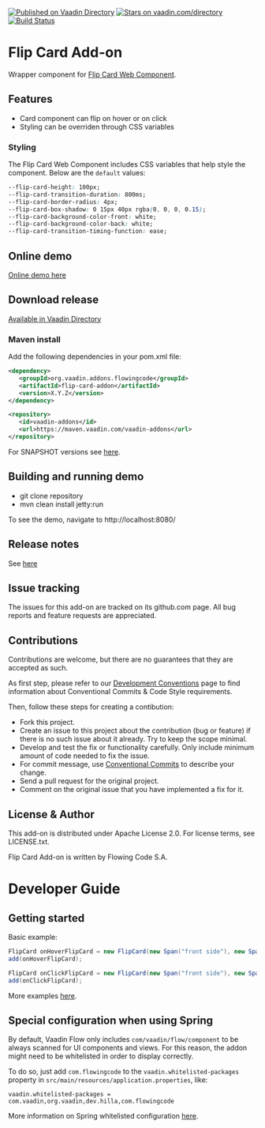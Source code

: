 [![Published on Vaadin Directory](https://img.shields.io/badge/Vaadin%20Directory-published-00b4f0.svg)](https://vaadin.com/directory/component/flip-card-addon)
[![Stars on vaadin.com/directory](https://img.shields.io/vaadin-directory/star/flip-card--addon.svg)](https://vaadin.com/directory/component/flip-card-addon)
[![Build Status](https://jenkins.flowingcode.com/job/FlipCard-addon/badge/icon)](https://jenkins.flowingcode.com/job/FlipCard-addon)

# Flip Card Add-on

Wrapper component for [Flip Card Web Component](https://www.npmjs.com/package/flip-card-wc).

## Features

* Card component can flip on hover or on click
* Styling can be overriden through CSS variables

### Styling

The Flip Card Web Component includes CSS variables that help style the component. Below are the `default` values:
```css
--flip-card-height: 100px;
--flip-card-transition-duration: 800ms;
--flip-card-border-radius: 4px;
--flip-card-box-shadow: 0 15px 40px rgba(0, 0, 0, 0.15);
--flip-card-background-color-front: white;
--flip-card-background-color-back: white;
--flip-card-transition-timing-function: ease;
```

## Online demo

[Online demo here](http://addonsv24.flowingcode.com/flipcard)

## Download release

[Available in Vaadin Directory](https://vaadin.com/directory/component/flip-card-addon)

### Maven install

Add the following dependencies in your pom.xml file:

```xml
<dependency>
   <groupId>org.vaadin.addons.flowingcode</groupId>
   <artifactId>flip-card-addon</artifactId>
   <version>X.Y.Z</version>
</dependency>
```
<!-- the above dependency should be updated with latest released version information -->

```xml
<repository>
   <id>vaadin-addons</id>
   <url>https://maven.vaadin.com/vaadin-addons</url>
</repository>
```

For SNAPSHOT versions see [here](https://maven.flowingcode.com/snapshots/).

## Building and running demo

- git clone repository
- mvn clean install jetty:run

To see the demo, navigate to http://localhost:8080/

## Release notes

See [here](https://github.com/FlowingCode/FlipCard/releases)

## Issue tracking

The issues for this add-on are tracked on its github.com page. All bug reports and feature requests are appreciated. 

## Contributions

Contributions are welcome, but there are no guarantees that they are accepted as such. 

As first step, please refer to our [Development Conventions](https://github.com/FlowingCode/DevelopmentConventions) page to find information about Conventional Commits & Code Style requirements.

Then, follow these steps for creating a contibution:

- Fork this project.
- Create an issue to this project about the contribution (bug or feature) if there is no such issue about it already. Try to keep the scope minimal.
- Develop and test the fix or functionality carefully. Only include minimum amount of code needed to fix the issue.
- For commit message, use [Conventional Commits](https://github.com/FlowingCode/DevelopmentConventions/blob/main/conventional-commits.md) to describe your change.
- Send a pull request for the original project.
- Comment on the original issue that you have implemented a fix for it.

## License & Author

This add-on is distributed under Apache License 2.0. For license terms, see LICENSE.txt.

Flip Card Add-on is written by Flowing Code S.A.

# Developer Guide

## Getting started

Basic example: 
```java
FlipCard onHoverFlipCard = new FlipCard(new Span("front side"), new Span("back side"));
add(onHoverFlipCard);

FlipCard onClickFlipCard = new FlipCard(new Span("front side"), new Span("back side"), FlipCardVariant.CLICK);
add(onClickFlipCard);
```

More examples [here](https://github.com/FlowingCode/FlipCard/blob/initial-implementation/src/test/java/com/flowingcode/vaadin/addons/flipcard/FlipCardDemoView.java). 

## Special configuration when using Spring

By default, Vaadin Flow only includes ```com/vaadin/flow/component``` to be always scanned for UI components and views. For this reason, the addon might need to be whitelisted in order to display correctly. 

To do so, just add ```com.flowingcode``` to the ```vaadin.whitelisted-packages``` property in ```src/main/resources/application.properties```, like:

```vaadin.whitelisted-packages = com.vaadin,org.vaadin,dev.hilla,com.flowingcode```
 
More information on Spring whitelisted configuration [here](https://vaadin.com/docs/latest/integrations/spring/configuration/#configure-the-scanning-of-packages).
